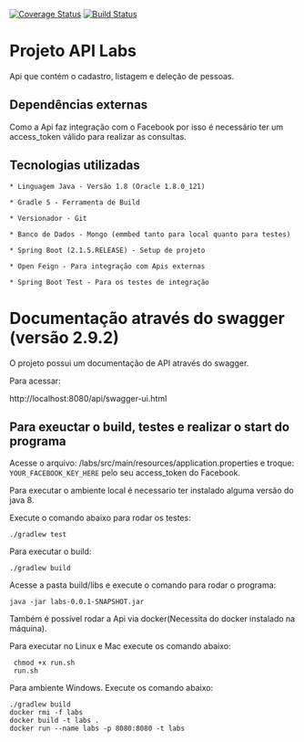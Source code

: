 [![Coverage Status](https://coveralls.io/repos/github/aoliveiradias/labs/badge.svg?branch=master)](https://coveralls.io/github/aoliveiradias/labs?branch=master) 
[![Build Status](https://travis-ci.com/aoliveiradias/labs.svg?branch=master)](https://travis-ci.com/aoliveiradias/labs)

# Projeto API Labs

Api que contém o cadastro, listagem e deleção de pessoas.

## Dependências externas

Como a Api faz integração com o Facebook por isso é necessário ter um access_token válido para realizar as consultas.

## Tecnologias utilizadas

    * Linguagem Java - Versão 1.8 (Oracle 1.8.0_121)
    
    * Gradle 5 - Ferramenta de Build
    
    * Versionador - Git
    
    * Banco de Dados - Mongo (emmbed tanto para local quanto para testes)
    
    * Spring Boot (2.1.5.RELEASE) - Setup de projeto
    
    * Open Feign - Para integração com Apis externas
    
    * Spring Boot Test - Para os testes de integração

# Documentação através do swagger (versão 2.9.2)

O projeto possui um documentação de API através do swagger.

Para acessar:

http://localhost:8080/api/swagger-ui.html


## Para exeuctar o build, testes e realizar o start do programa

Acesse o arquivo:
/labs/src/main/resources/application.properties e troque: `YOUR_FACEBOOK_KEY_HERE` pelo seu access_token do Facebook.

Para executar o ambiente local é necessario ter instalado alguma versão do java 8.

Execute o comando abaixo para rodar os testes:

```
./gradlew test
```

Para executar o build:

```
./gradlew build
```

Acesse a pasta build/libs e execute o comando para rodar o programa:

```
java -jar labs-0.0.1-SNAPSHOT.jar
```

Também é possível rodar a Api via docker(Necessita do docker instalado na máquina).

Para executar no Linux e Mac execute os comando abaixo:

```
 chmod +x run.sh  
 run.sh
```
Para ambiente Windows. Execute os comando abaixo:
```
./gradlew build
docker rmi -f labs
docker build -t labs .
docker run --name labs -p 8080:8080 -t labs
```
